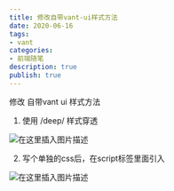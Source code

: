 ```yaml
---
title: 修改自带vant-ui样式方法
date: 2020-06-16
tags: 
- vant
categories: 
- 前端随笔
description: true
publish: true
---
```



修改 自带vant ui 样式方法

1. 使用 /deep/ 样式穿透

![在这里插入图片描述](https://img-blog.csdnimg.cn/20200604175405166.png?x-oss-process=image/watermark,type_ZmFuZ3poZW5naGVpdGk,shadow_10,text_aHR0cHM6Ly9ibG9nLmNzZG4ubmV0L3d1ajE5MzU=,size_16,color_FFFFFF,t_70)

2. 写个单独的css后，在script标签里面引入 

![在这里插入图片描述](https://img-blog.csdnimg.cn/20200604175230470.png)